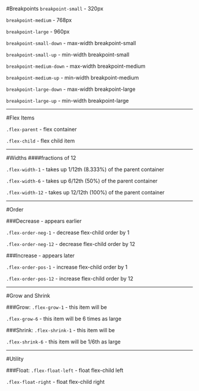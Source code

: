 #Breakpoints
`breakpoint-small` - 320px

`breakpoint-medium` - 768px

`breakpoint-large` - 960px


`breakpoint-small-down` - max-width breakpoint-small

`breakpoint-small-up` - min-width breakpoint-small

`breakpoint-medium-down` - max-width breakpoint-medium

`breakpoint-medium-up` - min-width breakpoint-medium

`breakpoint-large-down` - max-width breakpoint-large

`breakpoint-large-up` - min-width breakpoint-large
  

___

#Flex Items

`.flex-parent` - flex container 

`.flex-child` - flex child item
  

___

#Widths
####fractions of 12

`.flex-width-1` - takes up 1/12th (8.333%) of the parent container

`.flex-width-6` - takes up 6/12th (50%) of the parent container

`.flex-width-12` - takes up 12/12th (100%) of the parent container
  

___

#Order

###Decrease - appears earlier

`.flex-order-neg-1` - decrease flex-child order by 1

`.flex-order-neg-12` - decrease flex-child order by 12

###Increase - appears later

`.flex-order-pos-1` - increase flex-child order by 1

`.flex-order-pos-12` - increase flex-child order by 12
  

___

#Grow and Shrink

###Grow:
`.flex-grow-1` - this item will be 

`.flex-grow-6` - this item will be 6 times as large


###Shrink:
`.flex-shrink-1` - this item will be

`.flex-shrink-6` - this item will be 1/6th as large
  

___

#Utility

###Float:
`.flex-float-left` - float flex-child left

`.flex-float-right` - float flex-child right

